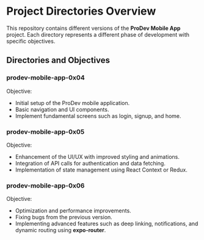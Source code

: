 # Project Directories Overview

This repository contains different versions of the **ProDev Mobile App** project. Each directory represents a different phase of development with specific objectives.

## **Directories and Objectives**

### **prodev-mobile-app-0x04**
Objective:
- Initial setup of the ProDev mobile application.
- Basic navigation and UI components.
- Implement fundamental screens such as login, signup, and home.

### **prodev-mobile-app-0x05**
Objective:
- Enhancement of the UI/UX with improved styling and animations.
- Integration of API calls for authentication and data fetching.
- Implementation of state management using React Context or Redux.

### **prodev-mobile-app-0x06**
Objective:
- Optimization and performance improvements.
- Fixing bugs from the previous version.
- Implementing advanced features such as deep linking, notifications, and dynamic routing using **expo-router**.


